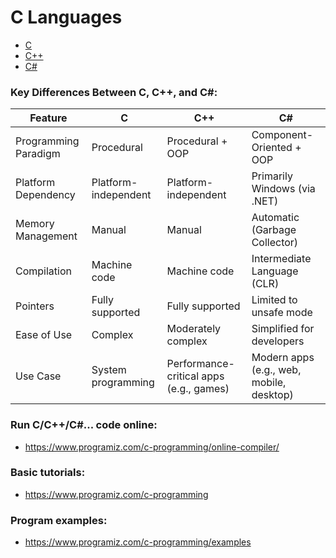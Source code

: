 
# C Languages

- [C](https://github.com/stepanenko/c-cpp-info/tree/master/C)
- [C++](https://github.com/stepanenko/c-cpp-info/tree/master/C++)
- [C#](https://github.com/stepanenko/c-cpp-info/tree/master/C%23#README.md)

### Key Differences Between C, C++, and C#:

| Feature                | C                        | C++                           | C#                                        |
|------------------------|--------------------------|-------------------------------|-------------------------------------------|
| Programming Paradigm    | Procedural               | Procedural + OOP              | Component-Oriented + OOP                 |
| Platform Dependency     | Platform-independent     | Platform-independent          | Primarily Windows (via .NET)             |
| Memory Management       | Manual                   | Manual                        | Automatic (Garbage Collector)            |
| Compilation             | Machine code             | Machine code                  | Intermediate Language (CLR)              |
| Pointers                | Fully supported          | Fully supported               | Limited to unsafe mode                   |
| Ease of Use             | Complex                  | Moderately complex            | Simplified for developers                |
| Use Case                | System programming       | Performance-critical apps (e.g., games) | Modern apps (e.g., web, mobile, desktop) |

### Run C/C++/C#... code online: 
- https://www.programiz.com/c-programming/online-compiler/

### Basic tutorials:
- https://www.programiz.com/c-programming

### Program examples: 
- https://www.programiz.com/c-programming/examples
